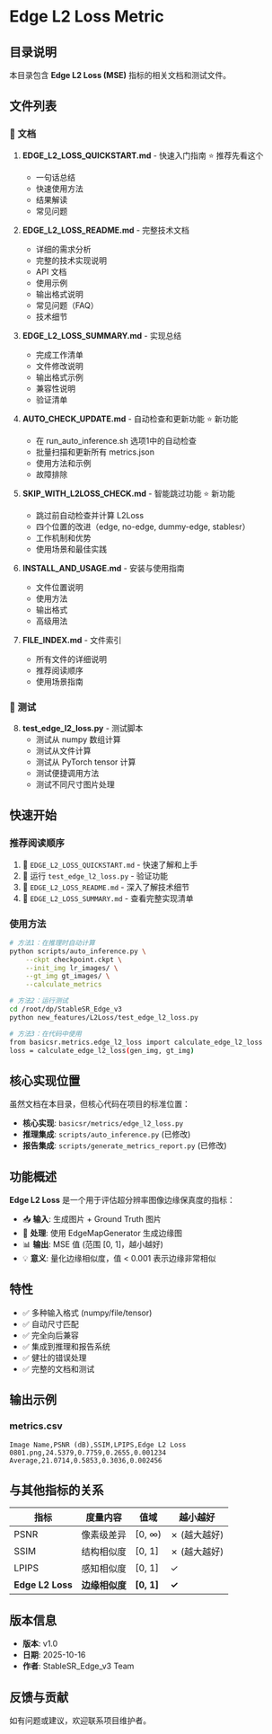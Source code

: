 # Edge L2 Loss Metric

## 目录说明

本目录包含 **Edge L2 Loss (MSE)** 指标的相关文档和测试文件。

## 文件列表

### 📖 文档

1. **EDGE_L2_LOSS_QUICKSTART.md** - 快速入门指南 ⭐ 推荐先看这个
   - 一句话总结
   - 快速使用方法
   - 结果解读
   - 常见问题

2. **EDGE_L2_LOSS_README.md** - 完整技术文档
   - 详细的需求分析
   - 完整的技术实现说明
   - API 文档
   - 使用示例
   - 输出格式说明
   - 常见问题（FAQ）
   - 技术细节

3. **EDGE_L2_LOSS_SUMMARY.md** - 实现总结
   - 完成工作清单
   - 文件修改说明
   - 输出格式示例
   - 兼容性说明
   - 验证清单

4. **AUTO_CHECK_UPDATE.md** - 自动检查和更新功能 ⭐ 新功能
   - 在 run_auto_inference.sh 选项1中的自动检查
   - 批量扫描和更新所有 metrics.json
   - 使用方法和示例
   - 故障排除

5. **SKIP_WITH_L2LOSS_CHECK.md** - 智能跳过功能 ⭐ 新功能
   - 跳过前自动检查并计算 L2Loss
   - 四个位置的改进（edge, no-edge, dummy-edge, stablesr）
   - 工作机制和优势
   - 使用场景和最佳实践

6. **INSTALL_AND_USAGE.md** - 安装与使用指南
   - 文件位置说明
   - 使用方法
   - 输出格式
   - 高级用法

7. **FILE_INDEX.md** - 文件索引
   - 所有文件的详细说明
   - 推荐阅读顺序
   - 使用场景指南

### 🧪 测试

8. **test_edge_l2_loss.py** - 测试脚本
   - 测试从 numpy 数组计算
   - 测试从文件计算
   - 测试从 PyTorch tensor 计算
   - 测试便捷调用方法
   - 测试不同尺寸图片处理

## 快速开始

### 推荐阅读顺序

1. 📖 `EDGE_L2_LOSS_QUICKSTART.md` - 快速了解和上手
2. 🧪 运行 `test_edge_l2_loss.py` - 验证功能
3. 📖 `EDGE_L2_LOSS_README.md` - 深入了解技术细节
4. 📝 `EDGE_L2_LOSS_SUMMARY.md` - 查看完整实现清单

### 使用方法

```bash
# 方法1：在推理时自动计算
python scripts/auto_inference.py \
    --ckpt checkpoint.ckpt \
    --init_img lr_images/ \
    --gt_img gt_images/ \
    --calculate_metrics

# 方法2：运行测试
cd /root/dp/StableSR_Edge_v3
python new_features/L2Loss/test_edge_l2_loss.py

# 方法3：在代码中使用
from basicsr.metrics.edge_l2_loss import calculate_edge_l2_loss
loss = calculate_edge_l2_loss(gen_img, gt_img)
```

## 核心实现位置

虽然文档在本目录，但核心代码在项目的标准位置：

- **核心实现**: `basicsr/metrics/edge_l2_loss.py`
- **推理集成**: `scripts/auto_inference.py` (已修改)
- **报告集成**: `scripts/generate_metrics_report.py` (已修改)

## 功能概述

**Edge L2 Loss** 是一个用于评估超分辨率图像边缘保真度的指标：

- 📥 **输入**: 生成图片 + Ground Truth 图片
- 🔧 **处理**: 使用 EdgeMapGenerator 生成边缘图
- 📊 **输出**: MSE 值 (范围 [0, 1]，越小越好)
- 💡 **意义**: 量化边缘相似度，值 < 0.001 表示边缘非常相似

## 特性

- ✅ 多种输入格式 (numpy/file/tensor)
- ✅ 自动尺寸匹配
- ✅ 完全向后兼容
- ✅ 集成到推理和报告系统
- ✅ 健壮的错误处理
- ✅ 完整的文档和测试

## 输出示例

### metrics.csv
```csv
Image Name,PSNR (dB),SSIM,LPIPS,Edge L2 Loss
0801.png,24.5379,0.7759,0.2655,0.001234
Average,21.0714,0.5853,0.3036,0.002456
```

## 与其他指标的关系

| 指标 | 度量内容 | 值域 | 越小越好 |
|------|---------|------|---------|
| PSNR | 像素级差异 | [0, ∞) | ✗ (越大越好) |
| SSIM | 结构相似度 | [0, 1] | ✗ (越大越好) |
| LPIPS | 感知相似度 | [0, 1] | ✓ |
| **Edge L2 Loss** | **边缘相似度** | **[0, 1]** | **✓** |

## 版本信息

- **版本**: v1.0
- **日期**: 2025-10-16
- **作者**: StableSR_Edge_v3 Team

## 反馈与贡献

如有问题或建议，欢迎联系项目维护者。

